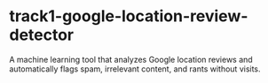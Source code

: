 # track1-google-location-review-detector
A machine learning tool that analyzes Google location reviews and automatically flags spam, irrelevant content, and rants without visits. 
